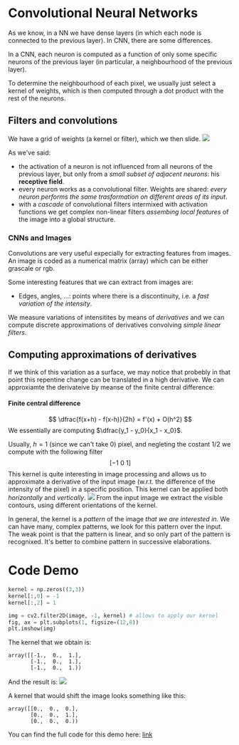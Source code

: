 # Convolutional Neural Networks
As we know, in a NN we have dense layers (in which each node is connected to the previous layer). In CNN, there are some differences. 

In a CNN, each neuron is computed as a function of only some specific neurons of the previous layer (in particular, a neighbourhood of the previous layer).

To determine the neighbourhood of each pixel, we usually just select a kernel of weights, which is then computed through a dot product with the rest of the neurons. 

## Filters and convolutions
We have a grid of weights (a kernel or filter), which we then slide. 
![](convolution.png)

As we've said:
- the activation of a neuron is not influenced from all neurons of the previous layer, but only from a _small subset of adjacent neurons_: his __receptive field__.
- every neuron works as a convolutional filter. Weights are shared: _every neuron performs the same trasformation on different areas of its input_.
- with a _cascade_ of convolutional filters intermixed with activation functions we get complex non-linear filters _assembing local features_ of the image into a global structure.

### CNNs and Images
Convolutions are very useful expecially for extracting features from images. 
An image is coded as a numerical matrix (array) which can be either grascale or rgb.  

Some interesting features that we can extract from images are:
- Edges, angles, ...: points where there is a discontinuity, i.e. a _fast variation of the intensity_.

We measure variations of intensitites by means of _derivatives_ and we can compute discrete approximations of derivatives convolving _simple linear filters_.

## Computing approximations of derivatives
If we think of this variation as a surface, we may notice that probebly in that point this repentine change can be translated in a high derivative. We can approxiamte the derivateive by meanse of the finite central difference:

#### Finite central difference
$$
\dfrac{f(x+h) - f(x-h)}{2h} = f'(x) + O(h^2)
$$
We essentially are computing $\dfrac{y_1 - y_0}{x_1 - x_0}$.

Usually, $h = 1$ (since we can't take 0) pixel, and negleting the costant 1/2 we compute with the following filter $$[-1 \ 0 \ 1]$$This kernel is quite interesting in image processing and allows us to approximate a derivative of the input image (w.r.t. the difference of the intensity of the pixel) in a specific position. This kernel can be applied both _horizontally_ and _vertically_. 
![](finite-central-example.png)
From the input image we extract the visible contours, using different orientations of the kernel. 

In general, the kernel is a _pattern_ of the image _that we are interested in_. We can have many, complex patterns, we look for this pattern over the input.
The weak point is that the pattern is linear, and so only part of the pattern is recognixed. It's better to combine pattern in successive elaborations. 

# Code Demo
```Python
kernel = np.zeros((3,3))
kernel[:,0] = -1
kernel[:,2] = 1

img = cv2.filter2D(image, -1, kernel) # allows to apply our kernel
fig, ax = plt.subplots(1, figsize=(12,8))
plt.imshow(img)
```

The kernel that we obtain is:
```
array([[-1.,  0.,  1.],
       [-1.,  0.,  1.],
       [-1.,  0.,  1.))
```

And the result is:
![](result-cnn-1.png)

A kernel that would shift the image looks something like this:
```
array([[0.,  0.,  0.],
       [0.,  0.,  1.],
       [0.,  0.,  0.))
```

You can find the full code for this demo here:
[link](https://virtuale.unibo.it/pluginfile.php/1241675/mod_resource/content/1/Convolutions.ipynb)
